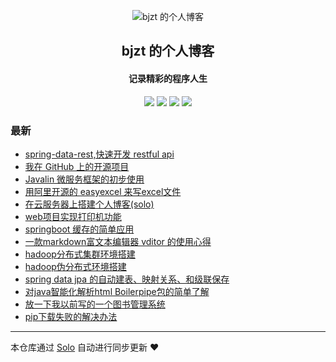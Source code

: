 <p align="center"><img alt="bjzt 的个人博客" src="https://static.b3log.org/images/brand/solo-32.png"></p><h2 align="center">
bjzt 的个人博客
</h2>

<h4 align="center">记录精彩的程序人生</h4>
<p align="center"><a title="bjzt 的个人博客" target="_blank" href="https://github.com/bjzt/solo-blog"><img src="https://img.shields.io/github/last-commit/bjzt/solo-blog.svg?style=flat-square&color=FF9900"></a>
<a title="GitHub repo size in bytes" target="_blank" href="https://github.com/bjzt/solo-blog"><img src="https://img.shields.io/github/repo-size/bjzt/solo-blog.svg?style=flat-square"></a>
<a title="Solo Version" target="_blank" href="https://github.com/b3log/solo/releases"><img src="https://img.shields.io/badge/solo-3.6.2-f1e05a.svg?style=flat-square&color=blueviolet"></a>
<a title="Hits" target="_blank" href="https://github.com/b3log/hits"><img src="https://hits.b3log.org/bjzt/solo-blog.svg"></a></p>

### 最新

* [spring-data-rest,快速开发 restful api](http://jsjianwang.cn/articles/2019/07/02/1562054411352.html)
* [我在 GitHub 上的开源项目](http://jsjianwang.cn/my-github-repos)
* [Javalin 微服务框架的初步使用](http://jsjianwang.cn/articles/2019/05/29/1559109825698.html)
* [用阿里开源的 easyexcel 来写excel文件](http://jsjianwang.cn/articles/2019/05/28/1559048539011.html)
* [在云服务器上搭建个人博客(solo)](http://jsjianwang.cn/articles/2019/05/06/1557154539580.html)
* [web项目实现打印机功能](http://jsjianwang.cn/articles/2019/05/03/1556895820567.html)
* [springboot 缓存的简单应用](http://jsjianwang.cn/articles/2019/04/25/1556174362083.html)
* [一款markdown富文本编辑器 vditor 的使用心得](http://jsjianwang.cn/articles/2019/04/19/1555604411125.html)
* [hadoop分布式集群环境搭建](http://jsjianwang.cn/articles/2019/04/12/1555054701479.html)
* [hadoop伪分布式环境搭建](http://jsjianwang.cn/articles/2019/04/12/1555053212527.html)
* [spring data jpa 的自动建表、映射关系、和级联保存](http://jsjianwang.cn/articles/2019/04/02/1554172392012.html)
* [对java智能化解析html Boilerpipe包的简单了解](http://jsjianwang.cn/articles/2019/03/29/1553843513809.html)
* [放一下我以前写的一个图书管理系统](http://jsjianwang.cn/articles/2019/03/19/1552968344762.html)
* [pip下载失败的解决办法](http://jsjianwang.cn/articles/2019/03/19/1552962905003.html)



---

本仓库通过 [Solo](https://github.com/b3log/solo) 自动进行同步更新 ❤️ 